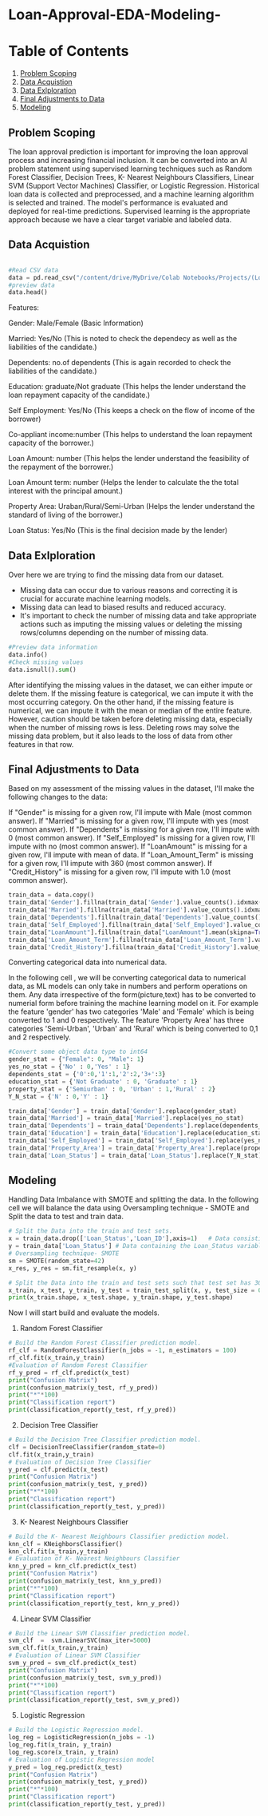 # Loan-Approval-EDA-Modeling-

# Table of Contents
1. [Problem Scoping](#Problem-Scoping)
2. [Data Acquistion](#Data-Acquistion)
3. [Data Exlploration](#Data-Exlploration)
4. [Final Adjustments to Data](#Final-Adjustments-to-Data)
5. [Modeling](#Modeling)

## Problem Scoping

The loan approval prediction is important for improving the loan approval process and increasing financial inclusion. It can be converted into an AI problem statement using supervised learning techniques such as Random Forest Classifier, Decision Trees, K- Nearest Neighbours Classifiers, Linear SVM (Support Vector Machines) Classifier, or Logistic Regression. Historical loan data is collected and preprocessed, and a machine learning algorithm is selected and trained. The model's performance is evaluated and deployed for real-time predictions. Supervised learning is the appropriate approach because we have a clear target variable and labeled data.

## Data Acquistion

``` python

#Read CSV data
data = pd.read_csv("/content/drive/MyDrive/Colab Notebooks/Projects/(Loan Prediction).csv")
#preview data
data.head()

```

Features:

Gender: Male/Female (Basic Information)

Married: Yes/No (This is noted to check the dependecy as well as the liabilities of the candidate.)

Dependents: no.of dependents (This is again recorded to check the liabilities of the candidate.)

Education: graduate/Not graduate (This helps the lender understand the loan repayment capacity of the candidate.)

Self Employment: Yes/No (This keeps a check on the flow of income of the borrower)

Co-appliant income:number (This helps to understand the loan repayment capacity of the borrower.)

Loan Amount: number (This helps the lender understand the feasibility of the repayment of the borrower.)

Loan Amount term: number (Helps the lender to calculate the the total interest with the principal amount.)

Property Area: Uraban/Rural/Semi-Urban (Helps the lender understand the standard of living of the borrower.)

Loan Status: Yes/No (This is the final decision made by the lender)

## Data Exlploration

Over here we are trying to find the missing data from our dataset.
- Missing data can occur due to various reasons and correcting it is crucial for accurate machine learning models. 
- Missing data can lead to biased results and reduced accuracy. 
- It's important to check the number of missing data and take appropriate actions such as imputing the missing values or deleting the missing rows/columns depending on the number of missing data.

``` python
#Preview data information
data.info()
#Check missing values
data.isnull().sum()
```

After identifying the missing values in the dataset, we can either impute or delete them. If the missing feature is categorical, we can impute it with the most occurring category. On the other hand, if the missing feature is numerical, we can impute it with the mean or median of the entire feature. However, caution should be taken before deleting missing data, especially when the number of missing rows is less. Deleting rows may solve the missing data problem, but it also leads to the loss of data from other features in that row.


## Final Adjustments to Data

Based on my assessment of the missing values in the dataset, I'll make the following changes to the data:

If "Gender" is missing for a given row, I'll impute with Male (most common answer).
If "Married" is missing for a given row, I'll impute with yes (most common answer).
If "Dependents" is missing for a given row, I'll impute with 0 (most common answer).
If "Self_Employed" is missing for a given row, I'll impute with no (most common answer).
If "LoanAmount" is missing for a given row, I'll impute with mean of data.
If "Loan_Amount_Term" is missing for a given row, I'll impute with 360 (most common answer).
If "Credit_History" is missing for a given row, I'll impute with 1.0 (most common answer).

``` python
train_data = data.copy()
train_data['Gender'].fillna(train_data['Gender'].value_counts().idxmax(), inplace=True)
train_data['Married'].fillna(train_data['Married'].value_counts().idxmax(), inplace=True)
train_data['Dependents'].fillna(train_data['Dependents'].value_counts().idxmax(), inplace=True)
train_data['Self_Employed'].fillna(train_data['Self_Employed'].value_counts().idxmax(), inplace=True)
train_data["LoanAmount"].fillna(train_data["LoanAmount"].mean(skipna=True), inplace=True)
train_data['Loan_Amount_Term'].fillna(train_data['Loan_Amount_Term'].value_counts().idxmax(), inplace=True)
train_data['Credit_History'].fillna(train_data['Credit_History'].value_counts().idxmax(), inplace=True)
```

Converting categorical data into numerical data.

In the following cell , we will be converting categorical data to numerical data, as ML models can only take in numbers and perform operations on them. Any data irrespective of the form(picture,text) has to be converted to numerial form before training the machine learning model on it.
For example the feature 'gender' has two categories 'Male' and 'Female' which is being converted to 1 and 0 respectively.
The feature 'Property Area' has three categories 'Semi-Urban', 'Urban' and 'Rural' which is being converted to 0,1 and 2 respectively.

``` python
#Convert some object data type to int64
gender_stat = {"Female": 0, "Male": 1}
yes_no_stat = {'No' : 0,'Yes' : 1}
dependents_stat = {'0':0,'1':1,'2':2,'3+':3}
education_stat = {'Not Graduate' : 0, 'Graduate' : 1}
property_stat = {'Semiurban' : 0, 'Urban' : 1,'Rural' : 2}
Y_N_stat = {'N' : 0,'Y' : 1}

train_data['Gender'] = train_data['Gender'].replace(gender_stat)
train_data['Married'] = train_data['Married'].replace(yes_no_stat)
train_data['Dependents'] = train_data['Dependents'].replace(dependents_stat)
train_data['Education'] = train_data['Education'].replace(education_stat)
train_data['Self_Employed'] = train_data['Self_Employed'].replace(yes_no_stat)
train_data['Property_Area'] = train_data['Property_Area'].replace(property_stat)
train_data['Loan_Status'] = train_data['Loan_Status'].replace(Y_N_stat)
``` 

## Modeling

Handling Data Imbalance with SMOTE and splitting the data.
In the following cell we will balance the data using Oversampling technique - SMOTE and Split the data to test and train data.

``` python
# Split the Data into the train and test sets.
x = train_data.drop(['Loan_Status','Loan_ID'],axis=1)   # Data consisting of other features 
y = train_data['Loan_Status'] # Data containing the Loan_Status variable
# Oversampling technique- SMOTE
sm = SMOTE(random_state=42)
x_res, y_res = sm.fit_resample(x, y)

# Split the Data into the train and test sets such that test set has 30% of the values.
x_train, x_test, y_train, y_test = train_test_split(x, y, test_size = 0.30)
print(x_train.shape, x_test.shape, y_train.shape, y_test.shape)
``` 

Now I will start build and evaluate the models.

1. Random Forest Classifier
``` python
# Build the Random Forest Classifier prediction model.
rf_clf = RandomForestClassifier(n_jobs = -1, n_estimators = 100)
rf_clf.fit(x_train,y_train)
#Evaluation of Random Forest Classifier 
rf_y_pred = rf_clf.predict(x_test)
print("Confusion Matrix")
print(confusion_matrix(y_test, rf_y_pred))
print("*"*100)
print("Classification report")
print(classification_report(y_test, rf_y_pred))
```

2. Decision Tree Classifier
``` python
# Build the Decision Tree Classifier prediction model.
clf = DecisionTreeClassifier(random_state=0)
clf.fit(x_train,y_train)
# Evaluation of Decision Tree Classifier
y_pred = clf.predict(x_test)
print("Confusion Matrix")
print(confusion_matrix(y_test, y_pred))
print("*"*100)
print("Classification report")
print(classification_report(y_test, y_pred))
```
3. K- Nearest Neighbours Classifier
``` python
# Build the K- Nearest Neighbours Classifier prediction model.
knn_clf = KNeighborsClassifier()
knn_clf.fit(x_train,y_train)
# Evaluation of K- Nearest Neighbours Classifier
knn_y_pred = knn_clf.predict(x_test)
print("Confusion Matrix")
print(confusion_matrix(y_test, knn_y_pred))
print("*"*100)
print("Classification report")
print(classification_report(y_test, knn_y_pred))
``` 
4. Linear SVM Classifier
``` python
# Build the Linear SVM Classifier prediction model.
svm_clf  =  svm.LinearSVC(max_iter=5000)
svm_clf.fit(x_train,y_train)
# Evaluation of Linear SVM Classifier
svm_y_pred = svm_clf.predict(x_test)
print("Confusion Matrix")
print(confusion_matrix(y_test, svm_y_pred))
print("*"*100)
print("Classification report")
print(classification_report(y_test, svm_y_pred))
``` 
5. Logistic Regression
``` python
# Build the Logistic Regression model.
log_reg = LogisticRegression(n_jobs = -1)
log_reg.fit(x_train, y_train)
log_reg.score(x_train, y_train)
# Evaluation of Logistic Regression model
y_pred = log_reg.predict(x_test)
print("Confusion Matrix")
print(confusion_matrix(y_test, y_pred))
print("*"*100)
print("Classification report")
print(classification_report(y_test, y_pred))
``` 
